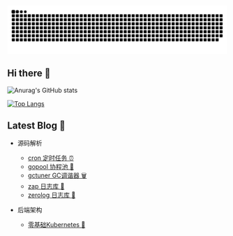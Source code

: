 <div align="center">
  <img src="https://github.com/liang09255/liang09255/blob/output/github-contribution-grid-snake-dark.svg">
</div>

## Hi there 👋

![Anurag's GitHub stats](https://github-readme-stats.vercel.app/api?username=liang09255&theme=github_dark_dimmed&show_icons=true&count_private=true)

[![Top Langs](https://github-readme-stats.vercel.app/api/top-langs/?username=liang09255&layout=compact&theme=github_dark_dimmed)](https://github.com/anuraghazra/github-readme-stats)

## Latest Blog 📖

* 源码解析
  
  * [cron 定时任务 ⏰](https://www.yuque.com/liang09255/go/dbi1o9yxhw9ehyry)
  * [gopool 协程池 🚆](https://www.yuque.com/liang09255/go/yv9nndfavtkcvn5a)
  * [gctuner GC调谐器 🗑](https://www.yuque.com/liang09255/go/poigpc6s5abfhv9a)
  * [zap 日志库 📓](https://www.yuque.com/liang09255/go/al3hgngfag3ekp1x)
  * [zerolog 日志库 📔](https://www.yuque.com/liang09255/go/gu6ogab4l9p4gar2)

* 后端架构
  * [零基础Kubernetes 🥒](https://www.yuque.com/liang09255/cumgeg/hm1wle6779gtfmmb)
